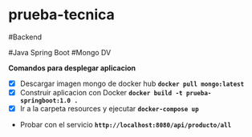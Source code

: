 # prueba-tecnica

#Backend

#Java Spring Boot
#Mongo DV

**Comandos para desplegar aplicacion**

- [x] Descargar imagen mongo de docker hub **`docker pull mongo:latest`**
- [x] Construir aplicacion con Docker **`docker build -t prueba-springboot:1.0 .`**
- [x] Ir a la carpeta resources y ejecutar **`docker-compose up`**

- Probar con el servicio **`http://localhost:8080/api/producto/all`**
